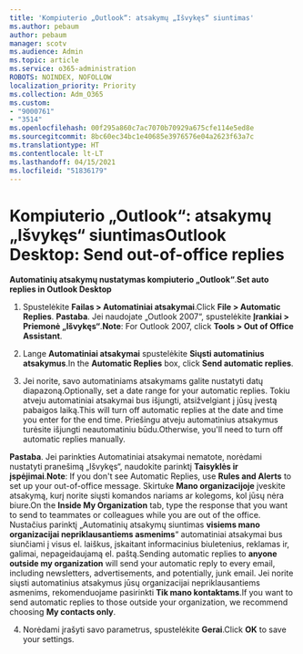 ```yaml
---
title: 'Kompiuterio „Outlook“: atsakymų „Išvykęs“ siuntimas'
ms.author: pebaum
author: pebaum
manager: scotv
ms.audience: Admin
ms.topic: article
ms.service: o365-administration
ROBOTS: NOINDEX, NOFOLLOW
localization_priority: Priority
ms.collection: Adm_O365
ms.custom:
- "9000761"
- "3514"
ms.openlocfilehash: 00f295a860c7ac7070b70929a675cfe114e5ed8e
ms.sourcegitcommit: 8bc60ec34bc1e40685e3976576e04a2623f63a7c
ms.translationtype: HT
ms.contentlocale: lt-LT
ms.lasthandoff: 04/15/2021
ms.locfileid: "51836179"
---
```

# <a name="outlook-desktop-send-out-of-office-replies"></a><span data-ttu-id="6e6c6-102">Kompiuterio „Outlook“: atsakymų „Išvykęs“ siuntimas</span><span class="sxs-lookup"><span data-stu-id="6e6c6-102">Outlook Desktop: Send out-of-office replies</span></span>

<span data-ttu-id="6e6c6-103">**Automatinių atsakymų nustatymas kompiuterio „Outlook“**.</span><span class="sxs-lookup"><span data-stu-id="6e6c6-103">**Set auto replies in Outlook Desktop**</span></span>

1. <span data-ttu-id="6e6c6-104">Spustelėkite **Failas > Automatiniai atsakymai**.</span><span class="sxs-lookup"><span data-stu-id="6e6c6-104">Click **File > Automatic Replies**.</span></span> <span data-ttu-id="6e6c6-105">**Pastaba**. Jei naudojate „Outlook 2007“, spustelėkite **Įrankiai > Priemonė „Išvykęs“**.</span><span class="sxs-lookup"><span data-stu-id="6e6c6-105">**Note**: For Outlook 2007, click **Tools > Out of Office Assistant**.</span></span>

2. <span data-ttu-id="6e6c6-106">Lange **Automatiniai atsakymai** spustelėkite **Siųsti automatinius atsakymus**.</span><span class="sxs-lookup"><span data-stu-id="6e6c6-106">In the **Automatic Replies** box, click **Send automatic replies**.</span></span>

3. <span data-ttu-id="6e6c6-107">Jei norite, savo automatiniams atsakymams galite nustatyti datų diapazoną.</span><span class="sxs-lookup"><span data-stu-id="6e6c6-107">Optionally, set a date range for your automatic replies.</span></span> <span data-ttu-id="6e6c6-108">Tokiu atveju automatiniai atsakymai bus išjungti, atsižvelgiant į jūsų įvestą pabaigos laiką.</span><span class="sxs-lookup"><span data-stu-id="6e6c6-108">This will turn off automatic replies at the date and time you enter for the end time.</span></span> <span data-ttu-id="6e6c6-109">Priešingu atveju automatinius atsakymus turėsite išjungti neautomatiniu būdu.</span><span class="sxs-lookup"><span data-stu-id="6e6c6-109">Otherwise, you'll need to turn off automatic replies manually.</span></span>

<span data-ttu-id="6e6c6-110">**Pastaba**. Jei parinkties Automatiniai atsakymai nematote, norėdami nustatyti pranešimą „Išvykęs“, naudokite parinktį **Taisyklės ir įspėjimai**.</span><span class="sxs-lookup"><span data-stu-id="6e6c6-110">**Note**: If you don't see Automatic Replies, use **Rules and Alerts** to set up your out-of-office message.</span></span> <span data-ttu-id="6e6c6-111">Skirtuke **Mano organizacijoje** įveskite atsakymą, kurį norite siųsti komandos nariams ar kolegoms, kol jūsų nėra biure.</span><span class="sxs-lookup"><span data-stu-id="6e6c6-111">On the **Inside My Organization** tab, type the response that you want to send to teammates or colleagues while you are out of the office.</span></span> <span data-ttu-id="6e6c6-112">Nustačius parinktį „Automatinių atsakymų siuntimas **visiems mano organizacijai nepriklausantiems asmenims**“ automatiniai atsakymai bus siunčiami į visus el. laiškus, įskaitant informacinius biuletenius, reklamas ir, galimai, nepageidaujamą el. paštą.</span><span class="sxs-lookup"><span data-stu-id="6e6c6-112">Sending automatic replies to **anyone outside my organization** will send your automatic reply to every email, including newsletters, advertisements, and potentially, junk email.</span></span> <span data-ttu-id="6e6c6-113">Jei norite siųsti automatinius atsakymus jūsų organizacijai nepriklausantiems asmenims, rekomenduojame pasirinkti **Tik mano kontaktams**.</span><span class="sxs-lookup"><span data-stu-id="6e6c6-113">If you want to send automatic replies to those outside your organization, we recommend choosing **My contacts only**.</span></span>

4. <span data-ttu-id="6e6c6-114">Norėdami įrašyti savo parametrus, spustelėkite **Gerai**.</span><span class="sxs-lookup"><span data-stu-id="6e6c6-114">Click **OK** to save your settings.</span></span>
